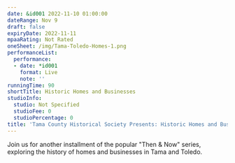 ```yaml
---
date: &id001 2022-11-10 01:00:00
dateRange: Nov 9
draft: false
expiryDate: 2022-11-11
mpaaRating: Not Rated
oneSheet: /img/Tama-Toledo-Homes-1.png
performanceList:
  performance:
  - date: *id001
    format: Live
    note: ''
runningTime: 90
shortTitle: Historic Homes and Businesses
studioInfo:
  studio: Not Specified
  studioFee: 0
  studioPercentage: 0
title: 'Tama County Historical Society Presents: Historic Homes and Businesses'
---
```


Join us for another installment of the popular "Then & Now" series, exploring the history of homes and businesses in Tama and Toledo.